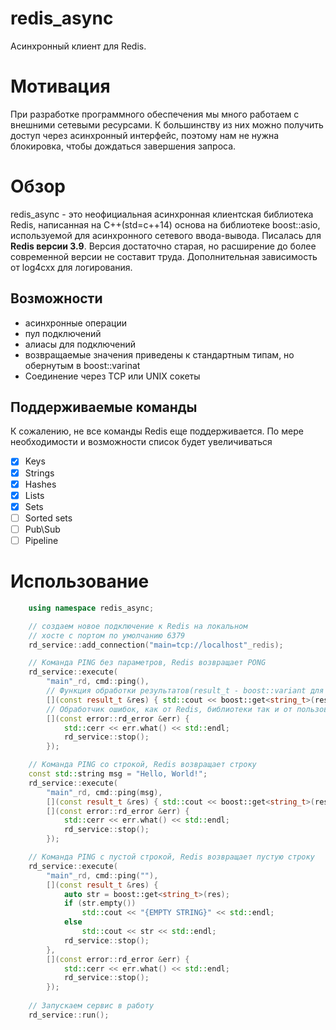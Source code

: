 # redis_async
Асинхронный клиент для Redis.

# Мотивация
При разработке программного обеспечения мы много работаем с внешними сетевыми ресурсами. К большинству из них можно получить доступ через асинхронный интерфейс, поэтому нам не нужна блокировка, чтобы дождаться завершения запроса. 

# Обзор
redis_async - это неофициальная асинхронная клиентская библиотека Redis, написанная на С++(std=c++14) основа на библиотеке boost::asio, используемой для асинхронного сетевого ввода-вывода. Писалась для **Redis версии 3.9**. Версия достаточно старая, но расширение до более современной версии не составит труда.
Дополнительная зависимость от log4cxx для логирования.

## Возможности

* асинхронные операции
* пул подключений
* алиасы для подключений
* возвращаемые значения приведены к стандартным типам, но обернутым в boost::varinat
* Соединение через TCP или UNIX сокеты

## Поддерживаемые команды
К сожалению, не все команды Redis еще поддерживается. По мере необходимости и возможности список будет увеличиваться

* [x] Keys
* [x] Strings
* [x] Hashes
* [x] Lists
* [x] Sets
* [ ] Sorted sets
* [ ] Pub\Sub
* [ ] Pipeline

# Использование
```cpp
    using namespace redis_async;

    // создаем новое подключение к Redis на локальном
    // хосте с портом по умолчанию 6379
    rd_service::add_connection("main=tcp://localhost"_redis);

    // Команда PING без параметров, Redis возвращает PONG
    rd_service::execute(
        "main"_rd, cmd::ping(),
        // Функция обработки результатов(result_t - boost::variant для возвращаемых типов)
        [](const result_t &res) { std::cout << boost::get<string_t>(res) << std::endl; },
        // Обработчик ошибок, как от Redis, библиотеки так и от пользователя(например, exception)
        [](const error::rd_error &err) {
            std::cerr << err.what() << std::endl;
            rd_service::stop();
        });

    // Команда PING со строкой, Redis возвращает строку
    const std::string msg = "Hello, World!";
    rd_service::execute(
        "main"_rd, cmd::ping(msg),
        [](const result_t &res) { std::cout << boost::get<string_t>(res) << std::endl; },
        [](const error::rd_error &err) {
            std::cerr << err.what() << std::endl;
            rd_service::stop();
        });

    // Команда PING с пустой строкой, Redis возвращает пустую строку
    rd_service::execute(
        "main"_rd, cmd::ping(""),
        [](const result_t &res) {
            auto str = boost::get<string_t>(res);
            if (str.empty())
                std::cout << "{EMPTY STRING}" << std::endl;
            else
                std::cout << str << std::endl;
            rd_service::stop();
        },
        [](const error::rd_error &err) {
            std::cerr << err.what() << std::endl;
            rd_service::stop();
        });
    
    // Запускаем сервис в работу
    rd_service::run();
```
